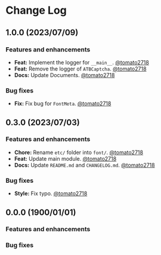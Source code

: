 # Change Log
## 1.0.0 (2023/07/09)
### Features and enhancements
- **Feat:** Implement the logger for `__main__`. [@tomato2718]
- **Feat:** Remove the logger of `ATBCaptcha`. [@tomato2718]
- **Docs:** Update Documents. [@tomato2718]

### Bug fixes
- **Fix:** Fix bug for `FontMeta`. [@tomato2718]

## 0.3.0 (2023/07/03)
### Features and enhancements
- **Chore:** Rename `etc/` folder into `font/`. [@tomato2718]
- **Feat:** Update main module. [@tomato2718]
- **Docs:** Update `README.md` and `CHANGELOG.md`. [@tomato2718]

### Bug fixes
- **Style:** Fix typo. [@tomato2718]

## 0.0.0 (1900/01/01)
### Features and enhancements

### Bug fixes



<!-- Links -->
[@tomato2718]: yveschen2718@gmail.com